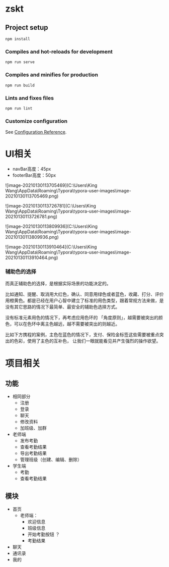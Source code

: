 # zskt



## Project setup

```
npm install
```

### Compiles and hot-reloads for development
```
npm run serve
```

### Compiles and minifies for production
```
npm run build
```

### Lints and fixes files
```
npm run lint
```

### Customize configuration
See [Configuration Reference](https://cli.vuejs.org/config/).





# UI相关

- navBar高度：45px
- footerBar高度：50px



![image-20210130113705469](C:\Users\King Wang\AppData\Roaming\Typora\typora-user-images\image-20210130113705469.png)

![image-20210130113726781](C:\Users\King Wang\AppData\Roaming\Typora\typora-user-images\image-20210130113726781.png)

![image-20210130113809936](C:\Users\King Wang\AppData\Roaming\Typora\typora-user-images\image-20210130113809936.png)

![image-20210130113910464](C:\Users\King Wang\AppData\Roaming\Typora\typora-user-images\image-20210130113910464.png)

### 辅助色的选择

而真正辅助色的选择，是根据实际场景的功能决定的。

比如通知、提醒、取消用大红色，确认、同意用绿色或者蓝色，收藏、打分、评价用橙黄色。都是已经在用户心智中建立了标准的用色类型，跟着常规方法来做，是没有其它思路的情况下最简单、最安全的辅助色选择方式。

没有标准元素用色的情况下，再考虑应用色环的 「角度原则」，越需要被突出的颜色，可以在色环中离主色越远，越不需要被突出的则越近。

比如下方携程的案例，主色在蓝色的情况下，支付、保险金标签这些需要被重点突出的色彩，使用了主色的互补色， 让我们一眼就能看见并产生强烈的操作欲望。

# 项目相关

## 功能
- 相同部分
    - 注册
    - 登录
    - 聊天
    - 修改资料
    - 加班级、加群
- 老师端
    - 发布考勤
    - 查看考勤结果
    - 导出考勤结果
    - 管理班级（创建、编辑、删除）
- 学生端
    - 考勤
    - 查看考勤结果

## 模块
- 首页
  - 老师端：
    - 欢迎信息
    - 班级信息
    - 开始考勤按钮 ？
    - 考勤结果
- 聊天
- 通讯录
- 我的